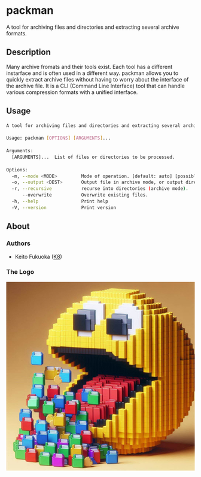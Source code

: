 # packman
A tool for archiving files and directories and extracting several archive formats.

## Description
Many archive fromats and their tools exist.
Each tool has a different instarface and is often used in a different way.
packman allows you to quickly extract archive files without having to worry about the interface of the archive file.
It is a CLI (Command Line Interface) tool that can handle various compression formats with a unified interface.

## Usage

```sh
A tool for archiving files and directories and extracting several archive formats.

Usage: packman [OPTIONS] [ARGUMENTS]...

Arguments:
  [ARGUMENTS]...  List of files or directories to be processed.

Options:
  -m, --mode <MODE>         Mode of operation. [default: auto] [possible values: auto, archive, extract, list]
  -o, --output <DEST>       Output file in archive mode, or output directory in extraction mode
  -r, --recursive           recurse into directories (archive mode).
      --overwrite           Overwrite existing files.
  -h, --help                Print help
  -V, --version             Print version

```

## About

### Authors
* Keito Fukuoka ([K8](https://github.com/K8))

### The Logo
![logo](site/assets/logo.jpeg)

